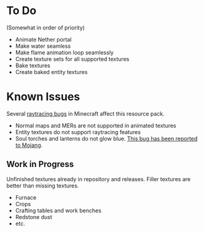 # To Do
(Somewhat in order of priority)

- Animate Nether portal
- Make water seamless
- Make flame animation loop seamlessly
- Create texture sets for all supported textures
- Bake textures
- Create baked entity textures

# Known Issues
Several [raytracing bugs](https://help.minecraft.net/hc/en-us/articles/360042255511-Minecraft-with-Ray-Tracing-Known-Issues-List) in Minecraft affect this resource pack.

- Normal maps and MERs are not supported in animated textures
- Entity textures do not support raytracing features
- Soul torches and lanterns do not glow blue. [This bug has been reported to Mojang](https://bugs.mojang.com/browse/MCPE-112916).

## Work in Progress
Unfinished textures already in repository and releases. Filler textures are better than missing textures.

- Furnace
- Crops
- Crafting tables and work benches
- Redstone dust
- etc.

